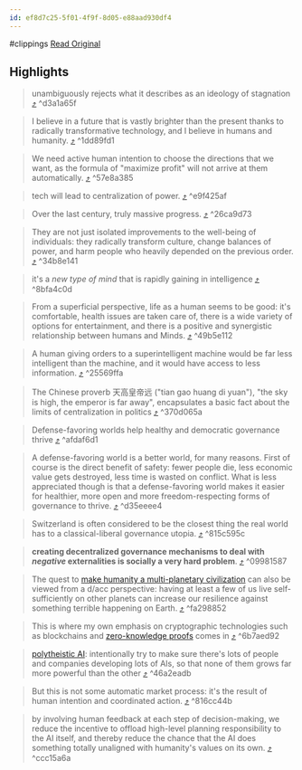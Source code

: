 ```yaml
---
id: ef8d7c25-5f01-4f9f-8d05-e88aad930df4
---
```


#clippings
[Read Original](https://vitalik.eth.limo/general/2023/11/27/techno_optimism.html)

## Highlights

> unambiguously rejects what it describes as an ideology of stagnation [⤴️](https://omnivore.app/me/https-vitalik-eth-limo-general-2023-11-27-techno-optimism-html-18c198f8be9#d3a1a65f-7082-4c06-9bde-cca56acc027f)  ^d3a1a65f

> I believe in a future that is vastly brighter than the present thanks to radically transformative technology, and I believe in humans and humanity. [⤴️](https://omnivore.app/me/https-vitalik-eth-limo-general-2023-11-27-techno-optimism-html-18c198f8be9#1dd89fd1-fc42-4f66-8518-d488c37547fe)  ^1dd89fd1

> We need active human intention to choose the directions that we want, as the formula of "maximize profit" will not arrive at them automatically. [⤴️](https://omnivore.app/me/https-vitalik-eth-limo-general-2023-11-27-techno-optimism-html-18c198f8be9#57e8a385-7248-4d93-acb4-91177b9db79b)  ^57e8a385

> tech will lead to centralization of power. [⤴️](https://omnivore.app/me/https-vitalik-eth-limo-general-2023-11-27-techno-optimism-html-18c198f8be9#e9f425af-9cff-4251-a5b0-e5af92fba665)  ^e9f425af

> Over the last century, truly massive progress. [⤴️](https://omnivore.app/me/https-vitalik-eth-limo-general-2023-11-27-techno-optimism-html-18c198f8be9#26ca9d73-ccba-4a20-bb06-50cfa63925c8)  ^26ca9d73

> They are not just isolated improvements to the well-being of individuals: they radically transform culture, change balances of power, and harm people who heavily depended on the previous order. [⤴️](https://omnivore.app/me/https-vitalik-eth-limo-general-2023-11-27-techno-optimism-html-18c198f8be9#34b8e141-4d79-4761-9e5b-a629953aba71)  ^34b8e141

> it's a _new type of mind_ that is rapidly gaining in intelligence [⤴️](https://omnivore.app/me/https-vitalik-eth-limo-general-2023-11-27-techno-optimism-html-18c198f8be9#8bfa4c0d-718c-48c1-ba3b-0a63544bec76)  ^8bfa4c0d

> From a superficial perspective, life as a human seems to be good: it's comfortable, health issues are taken care of, there is a wide variety of options for entertainment, and there is a positive and synergistic relationship between humans and Minds. [⤴️](https://omnivore.app/me/https-vitalik-eth-limo-general-2023-11-27-techno-optimism-html-18c198f8be9#49b5e112-5a70-4d6a-ba96-5864e7996e9f)  ^49b5e112

> A human giving orders to a superintelligent machine would be far less intelligent than the machine, and it would have access to less information. [⤴️](https://omnivore.app/me/https-vitalik-eth-limo-general-2023-11-27-techno-optimism-html-18c198f8be9#25569ffa-cdbb-4697-9993-27a496a961ae)  ^25569ffa

> The Chinese proverb 天高皇帝远 ("tian gao huang di yuan"), "the sky is high, the emperor is far away", encapsulates a basic fact about the limits of centralization in politics [⤴️](https://omnivore.app/me/https-vitalik-eth-limo-general-2023-11-27-techno-optimism-html-18c198f8be9#370d065a-0456-44e3-aa32-d7121ee56a43)  ^370d065a

> Defense-favoring worlds help healthy and democratic governance thrive [⤴️](https://omnivore.app/me/https-vitalik-eth-limo-general-2023-11-27-techno-optimism-html-18c198f8be9#afdaf6d1-f217-41ec-90ac-472a724180cf)  ^afdaf6d1

> A defense-favoring world is a better world, for many reasons. First of course is the direct benefit of safety: fewer people die, less economic value gets destroyed, less time is wasted on conflict. What is less appreciated though is that a defense-favoring world makes it easier for healthier, more open and more freedom-respecting forms of governance to thrive. [⤴️](https://omnivore.app/me/https-vitalik-eth-limo-general-2023-11-27-techno-optimism-html-18c198f8be9#d35eeee4-2d6b-4d68-9fdd-a396a04c65f7)  ^d35eeee4

> Switzerland is often considered to be the closest thing the real world has to a classical-liberal governance utopia. [⤴️](https://omnivore.app/me/https-vitalik-eth-limo-general-2023-11-27-techno-optimism-html-18c198f8be9#815c595c-ab78-4df0-b107-6051ff879632)  ^815c595c

> **creating decentralized governance mechanisms to deal with _negative_ externalities is socially a very hard problem**. [⤴️](https://omnivore.app/me/https-vitalik-eth-limo-general-2023-11-27-techno-optimism-html-18c198f8be9#09981587-7b1b-4a74-9cb8-8d3b67c439fc)  ^09981587

> The quest to [make humanity a multi-planetary civilization](https://www.dailymail.co.uk/sciencetech/article-8782693/Elon-Musk-says-humans-interplanetary-species-sun-engulfed-earth.html) can also be viewed from a d/acc perspective: having at least a few of us live self-sufficiently on other planets can increase our resilience against something terrible happening on Earth. [⤴️](https://omnivore.app/me/https-vitalik-eth-limo-general-2023-11-27-techno-optimism-html-18c198f8be9#fa298852-c737-4fec-b03f-1738e74dd306)  ^fa298852

> This is where my own emphasis on cryptographic technologies such as blockchains and [zero-knowledge proofs](https://vitalik.ca/general/2021/01/26/snarks.html) comes in [⤴️](https://omnivore.app/me/https-vitalik-eth-limo-general-2023-11-27-techno-optimism-html-18c198f8be9#6b7aed92-6322-41da-8037-9f7245ec4874)  ^6b7aed92

> [polytheistic AI](https://twitter.com/balajis/status/1725595769003221092): intentionally try to make sure there's lots of people and companies developing lots of AIs, so that none of them grows far more powerful than the other [⤴️](https://omnivore.app/me/https-vitalik-eth-limo-general-2023-11-27-techno-optimism-html-18c198f8be9#46a2eadb-ccc1-4332-964b-32f53ad01c8d)  ^46a2eadb

> But this is not some automatic market process: it's the result of human intention and coordinated action. [⤴️](https://omnivore.app/me/https-vitalik-eth-limo-general-2023-11-27-techno-optimism-html-18c198f8be9#816cc44b-e50f-4fe3-a90e-acd674732070)  ^816cc44b

> by involving human feedback at each step of decision-making, we reduce the incentive to offload high-level planning responsibility to the AI itself, and thereby reduce the chance that the AI does something totally unaligned with humanity's values on its own. [⤴️](https://omnivore.app/me/https-vitalik-eth-limo-general-2023-11-27-techno-optimism-html-18c198f8be9#ccc15a6a-6a52-458c-99cc-fc3ce116215a)  ^ccc15a6a

